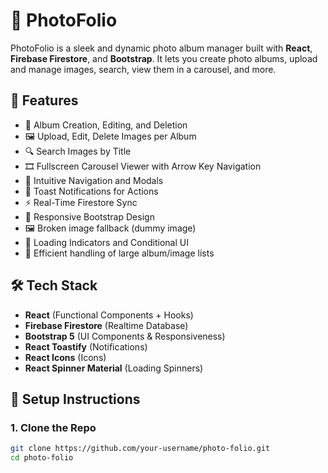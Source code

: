 # 📸 PhotoFolio

PhotoFolio is a sleek and dynamic photo album manager built with **React**, **Firebase Firestore**, and **Bootstrap**. It lets you create photo albums, upload and manage images, search, view them in a carousel, and more.

## 🚀 Features

- 📁 Album Creation, Editing, and Deletion
- 🖼️ Upload, Edit, Delete Images per Album
- 🔍 Search Images by Title
- 🎞️ Fullscreen Carousel Viewer with Arrow Key Navigation
- 🧭 Intuitive Navigation and Modals
- 🔔 Toast Notifications for Actions
- ⚡ Real-Time Firestore Sync
- 🧵 Responsive Bootstrap Design
- 🖼️ Broken image fallback (dummy image)
- 🔄 Loading Indicators and Conditional UI
- 🧠 Efficient handling of large album/image lists

## 🛠️ Tech Stack

- **React** (Functional Components + Hooks)
- **Firebase Firestore** (Realtime Database)
- **Bootstrap 5** (UI Components & Responsiveness)
- **React Toastify** (Notifications)
- **React Icons** (Icons)
- **React Spinner Material** (Loading Spinners)

## 🔧 Setup Instructions

### 1. Clone the Repo

```bash
git clone https://github.com/your-username/photo-folio.git
cd photo-folio
